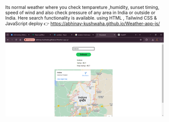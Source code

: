 Its normal weather where you check tempareture ,humidity, sunset timing, speed of wind and also check pressure of any area in India or outside or India. Here search functionality is available.
using HTML , Tailwind CSS & JavaScript
deploy 👉
https://abhinay-kushwaha.github.io/Weather-app-js/

![Weather App Screenshot](https://github.com/abhinay-kushwaha/Weather-app-js/blob/main/Document%20-%20Google%20Chrome%2022-May-24%206_39_47%20PM.png)
